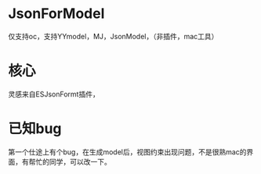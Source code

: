 # JsonForModel
仅支持oc，支持YYmodel，MJ，JsonModel，（非插件，mac工具）
# 核心
灵感来自ESJsonFormt插件，
# 已知bug
<a>
第一个仕途上有个bug，在生成model后，视图约束出现问题，不是很熟mac的界面，有帮忙的同学，可以改一下。
</a>
